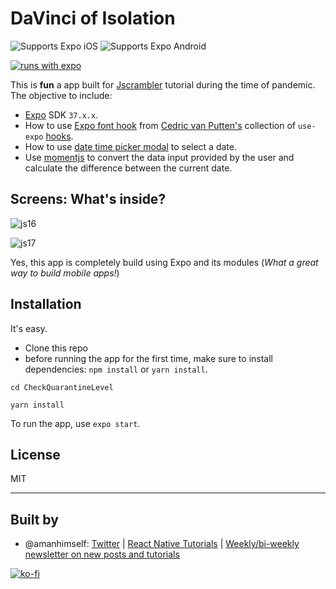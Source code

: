 # DaVinci of Isolation

<p>
  <!-- iOS -->
  <img alt="Supports Expo iOS" longdesc="Supports Expo iOS" src="https://img.shields.io/badge/iOS-4630EB.svg?style=flat-square&logo=APPLE&labelColor=999999&logoColor=fff" />
  <!-- Android -->
  <img alt="Supports Expo Android" longdesc="Supports Expo Android" src="https://img.shields.io/badge/Android-4630EB.svg?style=flat-square&logo=ANDROID&labelColor=A4C639&logoColor=fff" />  
</p>

[![runs with expo](https://img.shields.io/badge/Runs%20with%20Expo-4630EB.svg?style=flat-square&logo=EXPO&labelColor=f3f3f3&logoColor=000)](https://expo.io/)

This is **fun** a app built for [Jscrambler](https://blog.jscrambler.com/) tutorial during the time of pandemic. The objective to include:

- [Expo](https://expo.io) SDK `37.x.x`.
- How to use [Expo font hook](https://github.com/byCedric/use-expo/blob/master/packages/font/docs/use-fonts.md) from [Cedric van Putten's](https://github.com/byCedric) collection of `use-expo` [hooks](https://github.com/byCedric/use-expo).
- How to use [date time picker modal](https://github.com/mmazzarolo/react-native-modal-datetime-picker) to select a date.
- Use [momentjs](https://momentjs.com/) to convert the data input provided by the user and calculate the difference between the current date.

## Screens: What's inside?

![js16](https://i.imgur.com/kkHgQ93.png)

![js17](https://i.imgur.com/gJvFbdp.gif)

Yes, this app is completely build using Expo and its modules (_What a great way to build mobile apps!_)

## Installation

It's easy.

- Clone this repo
- before running the app for the first time, make sure to install dependencies: `npm install` or `yarn install`.

```shell
cd CheckQuarantineLevel

yarn install
```

To run the app, use `expo start`.

## License

MIT

---

## Built by

- @amanhimself: [Twitter](https://twitter.com/amanhimself) | [React Native Tutorials](https://amanhimself.dev) | [Weekly/bi-weekly newsletter on new posts and tutorials](https://tinyletter.com/amanhimself)

[![ko-fi](https://www.ko-fi.com/img/githubbutton_sm.svg)](https://ko-fi.com/A611K61)
